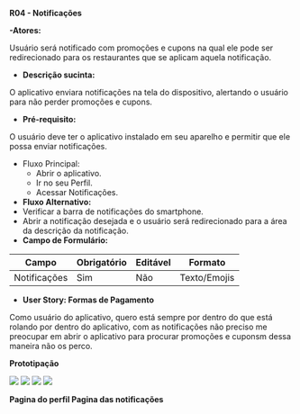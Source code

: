 ﻿**R04 - Notificações**

**-Atores:**

Usuário será notificado com promoções e cupons na qual ele pode ser redirecionado para os restaurantes que se aplicam aquela notificação.

- **Descrição sucinta:**

O aplicativo enviara notificações na tela do dispositivo, alertando o usuário para não perder promoções e cupons.

- **Pré-requisito:**

O usuário deve ter o aplicativo instalado em seu aparelho e permitir que ele possa enviar notificações.

- Fluxo Principal:
  - Abrir o aplicativo.
  - Ir no seu Perfil.
  - Acessar Notificações.
- **Fluxo Alternativo:**
- Verificar a barra de notificações do smartphone.
- Abrir a notificação desejada e o usuário será redirecionado para a área da descrição da notificação.
- **Campo de Formulário:**



|Campo|Obrigatório|Editável|Formato|
| - | - | - | - |
|Notificações|Sim|Não|Texto/Emojis|
- **User Story: Formas de Pagamento**

Como usuário do aplicativo, quero está sempre por dentro do que está rolando por dentro do aplicativo, com as notificações não preciso me preocupar em abrir o aplicativo para procurar promoções e cuponsm dessa maneira não os perco.

**Prototipação**

<img src="https://prnt.sc/1ww8uuj"/>
<img src="https://prnt.sc/1ww8vy4"/>
<img src="https://prnt.sc/1ww8wu4"/>
<img src="https://prnt.sc/1ww8xon"/>


**Pagina do perfil Pagina das notificações**
